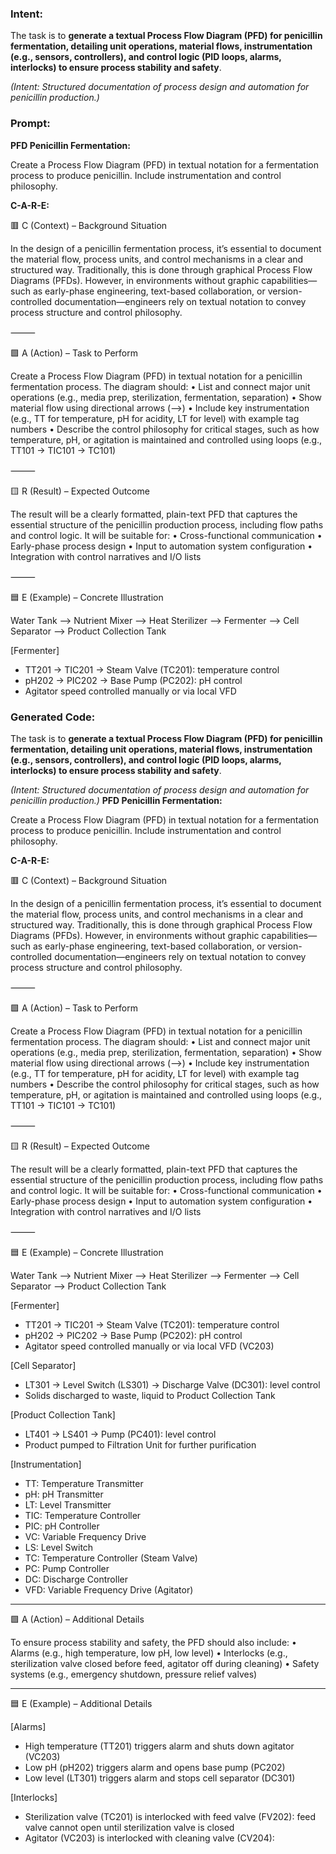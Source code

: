 ### Intent:
The task is to **generate a textual Process Flow Diagram (PFD) for penicillin fermentation, detailing unit operations, material flows, instrumentation (e.g., sensors, controllers), and control logic (PID loops, alarms, interlocks) to ensure process stability and safety**.  

*(Intent: Structured documentation of process design and automation for penicillin production.)*

### Prompt:
**PFD Penicillin Fermentation:**

Create a Process Flow Diagram (PFD) in textual notation for a fermentation process to produce penicillin. Include instrumentation and control philosophy.

**C-A-R-E:**

🟥 C (Context) – Background Situation

In the design of a penicillin fermentation process, it’s essential to document the material flow, process units, and control mechanisms in a clear and structured way. Traditionally, this is done through graphical Process Flow Diagrams (PFDs). However, in environments without graphic capabilities—such as early-phase engineering, text-based collaboration, or version-controlled documentation—engineers rely on textual notation to convey process structure and control philosophy.

⸻

🟩 A (Action) – Task to Perform

Create a Process Flow Diagram (PFD) in textual notation for a penicillin fermentation process. The diagram should:
	•	List and connect major unit operations (e.g., media prep, sterilization, fermentation, separation)
	•	Show material flow using directional arrows (-->)
	•	Include key instrumentation (e.g., TT for temperature, pH for acidity, LT for level) with example tag numbers
	•	Describe the control philosophy for critical stages, such as how temperature, pH, or agitation is maintained and controlled using loops (e.g., TT101 → TIC101 → TC101)

⸻

🟨 R (Result) – Expected Outcome

The result will be a clearly formatted, plain-text PFD that captures the essential structure of the penicillin production process, including flow paths and control logic. It will be suitable for:
	•	Cross-functional communication
	•	Early-phase process design
	•	Input to automation system configuration
	•	Integration with control narratives and I/O lists

⸻

🟦 E (Example) – Concrete Illustration

Water Tank --> Nutrient Mixer --> Heat Sterilizer --> Fermenter --> Cell Separator --> Product Collection Tank

[Fermenter]
  - TT201 → TIC201 → Steam Valve (TC201): temperature control
  - pH202 → PIC202 → Base Pump (PC202): pH control
  - Agitator speed controlled manually or via local VFD

### Generated Code:
The task is to **generate a textual Process Flow Diagram (PFD) for penicillin fermentation, detailing unit operations, material flows, instrumentation (e.g., sensors, controllers), and control logic (PID loops, alarms, interlocks) to ensure process stability and safety**.  

*(Intent: Structured documentation of process design and automation for penicillin production.)*
**PFD Penicillin Fermentation:**

Create a Process Flow Diagram (PFD) in textual notation for a fermentation process to produce penicillin. Include instrumentation and control philosophy.

**C-A-R-E:**

🟥 C (Context) – Background Situation

In the design of a penicillin fermentation process, it’s essential to document the material flow, process units, and control mechanisms in a clear and structured way. Traditionally, this is done through graphical Process Flow Diagrams (PFDs). However, in environments without graphic capabilities—such as early-phase engineering, text-based collaboration, or version-controlled documentation—engineers rely on textual notation to convey process structure and control philosophy.

⸻

🟩 A (Action) – Task to Perform

Create a Process Flow Diagram (PFD) in textual notation for a penicillin fermentation process. The diagram should:
	•	List and connect major unit operations (e.g., media prep, sterilization, fermentation, separation)
	•	Show material flow using directional arrows (-->)
	•	Include key instrumentation (e.g., TT for temperature, pH for acidity, LT for level) with example tag numbers
	•	Describe the control philosophy for critical stages, such as how temperature, pH, or agitation is maintained and controlled using loops (e.g., TT101 → TIC101 → TC101)

⸻

🟨 R (Result) – Expected Outcome

The result will be a clearly formatted, plain-text PFD that captures the essential structure of the penicillin production process, including flow paths and control logic. It will be suitable for:
	•	Cross-functional communication
	•	Early-phase process design
	•	Input to automation system configuration
	•	Integration with control narratives and I/O lists

⸻

🟦 E (Example) – Concrete Illustration

Water Tank --> Nutrient Mixer --> Heat Sterilizer --> Fermenter --> Cell Separator --> Product Collection Tank

[Fermenter]
  - TT201 → TIC201 → Steam Valve (TC201): temperature control
  - pH202 → PIC202 → Base Pump (PC202): pH control
  - Agitator speed controlled manually or via local VFD (VC203)

[Cell Separator]
  - LT301 → Level Switch (LS301) → Discharge Valve (DC301): level control
  - Solids discharged to waste, liquid to Product Collection Tank

[Product Collection Tank]
  - LT401 → LS401 → Pump (PC401): level control
  - Product pumped to Filtration Unit for further purification

[Instrumentation]
  - TT: Temperature Transmitter
  - pH: pH Transmitter
  - LT: Level Transmitter
  - TIC: Temperature Controller
  - PIC: pH Controller
  - VC: Variable Frequency Drive
  - LS: Level Switch
  - TC: Temperature Controller (Steam Valve)
  - PC: Pump Controller
  - DC: Discharge Controller
  - VFD: Variable Frequency Drive (Agitator)

---

🟩 A (Action) – Additional Details

To ensure process stability and safety, the PFD should also include:
	•	Alarms (e.g., high temperature, low pH, low level)
	•	Interlocks (e.g., sterilization valve closed before feed, agitator off during cleaning)
	•	Safety systems (e.g., emergency shutdown, pressure relief valves)

---

🟦 E (Example) – Additional Details

[Alarms]
  - High temperature (TT201) triggers alarm and shuts down agitator (VC203)
  - Low pH (pH202) triggers alarm and opens base pump (PC202)
  - Low level (LT301) triggers alarm and stops cell separator (DC301)

[Interlocks]
  - Sterilization valve (TC201) is interlocked with feed valve (FV202): feed valve cannot open until sterilization valve is closed
  - Agitator (VC203) is interlocked with cleaning valve (CV204):
